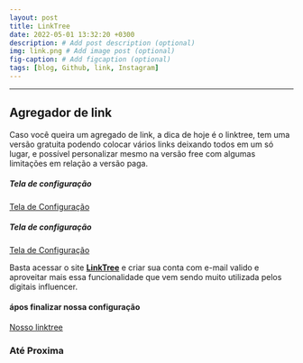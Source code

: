 ```yaml
---
layout: post
title: LinkTree
date: 2022-05-01 13:32:20 +0300
description: # Add post description (optional)
img: link.png # Add image post (optional)
fig-caption: # Add figcaption (optional)
tags: [blog, Github, link, Instagram]
---
```

---
## Agregador de link 

Caso você queira um agregado de link, a dica de hoje é o linktree, tem uma versão gratuita podendo colocar vários links deixando todos em um só lugar, e possível personalizar mesmo na versão free com algumas limitações em relação a versão paga.

##### Tela de configuração 

[Tela de Configuração ](/assets/img/lkc.png)

##### Tela de configuração

[Tela de Configuração ](/assets/img/lkc1.png)


Basta acessar o site **[LinkTree](https://linktr.ee/)** e criar sua conta com e-mail valido e aproveitar mais essa funcionalidade que vem sendo muito utilizada pelos digitais influencer. 

#### ápos finalizar nossa configuração 

[Nosso linktree](/assets/img/linktree.png)

 ### **Até Proxima**